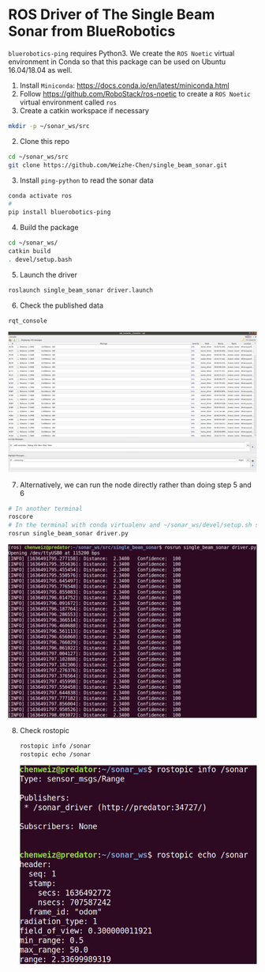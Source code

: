 # ROS Driver of The Single Beam Sonar from BlueRobotics
`bluerobotics-ping` requires Python3. We create the `ROS Noetic` virtual environment in Conda so that this package can be used on Ubuntu 16.04/18.04 as well. 

1. Install `Miniconda`: https://docs.conda.io/en/latest/miniconda.html
2. Follow https://github.com/RoboStack/ros-noetic to create a `ROS Noetic` virtual environment called `ros`
1. Create a catkin workspace if necessary

  ```bash
  mkdir -p ~/sonar_ws/src
  ```
2. Clone this repo
  ```bash
  cd ~/sonar_ws/src
  git clone https://github.com/Weizhe-Chen/single_beam_sonar.git
  ```
3. Install `ping-python` to read the sonar data
  ```bash
  conda activate ros
  # 
  pip install bluerobotics-ping
  ```
4. Build the package
  ```bash
  cd ~/sonar_ws/
  catkin build
  . devel/setup.bash
  ```
5. Launch the driver
  ```bash
  roslaunch single_beam_sonar driver.launch
  ```
6. Check the published data
  ```bash
  rqt_console
  ```

![](./media/rqt_console.png)

7. Alternatively, we can run the node directly rather than doing step 5 and 6
  ```bash
  # In another terminal
  roscore
  # In the terminal with conda virtualenv and ~/sonar_ws/devel/setup.sh sourced
  rosrun single_beam_sonar driver.py
  ```

![](./media/terminal.png)

8. Check rostopic

   ```bash
   rostopic info /sonar
   rostopic echo /sonar
   ```

   ![](./media/sonar_rostopic.png)
